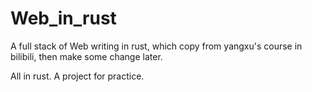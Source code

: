 # Web_in_rust
A full stack of Web writing in rust, which copy from yangxu's course in bilibili, then make some change later.

All in rust. A project for practice.
